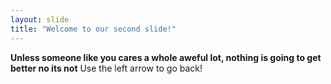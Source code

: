 ```yaml
---
layout: slide
title: "Welcome to our second slide!"
---
```

**Unless someone like you cares a whole aweful lot, nothing is going to get better no its not**
Use the left arrow to go back!

